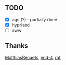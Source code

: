 ## TODO

- [x] ags (?) - partially done
- [x] hyprland
- [ ] sww

## Thanks
[MatthiasBenaets](https://github.com/MatthiasBenaets/nix-config/), [end-4](https://github.com/end-4/dots-hyprland), [raf](https://github.com/notashelf/nyx)

